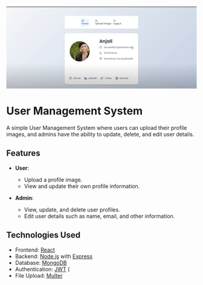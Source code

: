![Profile Image](usermangement.png)

# User Management System

A simple User Management System where users can upload their profile images, and admins have the ability to update, delete, and edit user details.

## Features

- **User**: 
  - Upload a profile image.
  - View and update their own profile information.
  
- **Admin**: 
  - View, update, and delete user profiles.
  - Edit user details such as name, email, and other information.

## Technologies Used

- Frontend: [React](https://reactjs.org/) 
- Backend: [Node.js](https://nodejs.org/) with [Express](https://expressjs.com/) 
- Database: [MongoDB](https://www.mongodb.com/) 
- Authentication: [JWT](https://jwt.io/) (
- File Upload: [Multer](https://www.npmjs.com/package/multer)



